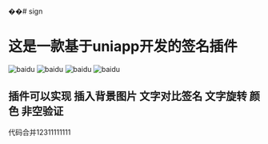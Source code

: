 ��# sign
# 这是一款基于uniapp开发的签名插件  
![baidu](https://img-cdn-aliyun.dcloud.net.cn/stream/plugin_screens/55f0fd60-f355-11ec-823f-43725cc243c6_1.png?1656031600)
![baidu](https://img-cdn-aliyun.dcloud.net.cn/stream/plugin_screens/d4f2df50-f2d2-11ec-96b6-ab943409243c_4.png?1655978317)
![baidu](https://img-cdn-aliyun.dcloud.net.cn/stream/plugin_screens/d4f2df50-f2d2-11ec-96b6-ab943409243c_2.png?1655978303)
![baidu](https://img-cdn-aliyun.dcloud.net.cn/stream/plugin_screens/d4f2df50-f2d2-11ec-96b6-ab943409243c_0.png?1655978289)

## 插件可以实现 插入背景图片 文字对比签名 文字旋转 颜色  非空验证
代码合并12311111111